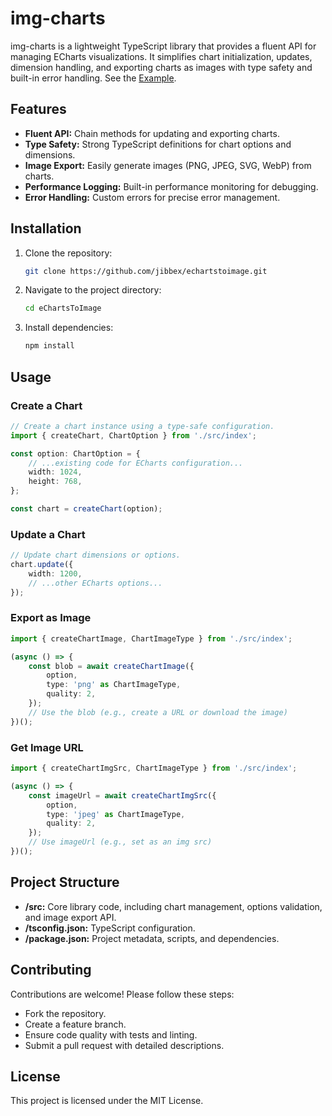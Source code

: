 # img-charts

img-charts is a lightweight TypeScript library that provides a fluent API for managing ECharts visualizations. It simplifies chart initialization, updates, dimension handling, and exporting charts as images with type safety and built-in error handling. See the [Example](https://jibbex.github.io/img-charts/).

## Features

- **Fluent API:** Chain methods for updating and exporting charts.
- **Type Safety:** Strong TypeScript definitions for chart options and dimensions.
- **Image Export:** Easily generate images (PNG, JPEG, SVG, WebP) from charts.
- **Performance Logging:** Built-in performance monitoring for debugging.
- **Error Handling:** Custom errors for precise error management.

## Installation

1. Clone the repository:
   ```bash
   git clone https://github.com/jibbex/echartstoimage.git
   ```
2. Navigate to the project directory:
   ```bash
   cd eChartsToImage
   ```
3. Install dependencies:
   ```bash
   npm install
   ```

## Usage

### Create a Chart

```typescript
// Create a chart instance using a type-safe configuration.
import { createChart, ChartOption } from './src/index';

const option: ChartOption = {
    // ...existing code for ECharts configuration...
    width: 1024,
    height: 768,
};

const chart = createChart(option);
```

### Update a Chart

```typescript
// Update chart dimensions or options.
chart.update({
    width: 1200,
    // ...other ECharts options...
});
```

### Export as Image

```typescript
import { createChartImage, ChartImageType } from './src/index';

(async () => {
    const blob = await createChartImage({
        option,
        type: 'png' as ChartImageType,
        quality: 2,
    });
    // Use the blob (e.g., create a URL or download the image)
})();
```

### Get Image URL

```typescript
import { createChartImgSrc, ChartImageType } from './src/index';

(async () => {
    const imageUrl = await createChartImgSrc({
        option,
        type: 'jpeg' as ChartImageType,
        quality: 2,
    });
    // Use imageUrl (e.g., set as an img src)
})();
```

## Project Structure

- **/src:** Core library code, including chart management, options validation, and image export API.
- **/tsconfig.json:** TypeScript configuration.
- **/package.json:** Project metadata, scripts, and dependencies.

## Contributing

Contributions are welcome! Please follow these steps:
- Fork the repository.
- Create a feature branch.
- Ensure code quality with tests and linting.
- Submit a pull request with detailed descriptions.

## License

This project is licensed under the MIT License.
